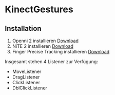 KinectGestures
==============

Installation
------------
1. Openni 2 installieren [Download](http://www.openni.org/openni-sdk/ "Download Openni SDK")
2. NiTE 2 installieren [Download](http://www.openni.org/files/nite/ "Download NiTE SDK")
3. Finger Precise Tracking installieren [Download](http://www.openni.org/files/finger-precise-tracking/ "Finger Precise Tracking")

Insgesamt stehen 4 Listener zur Verfügung:
* MoveListener
* DragListener
* ClickListener
* DblClickListener
